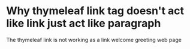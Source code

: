 
# Why thymeleaf link tag doesn't act like link just act like paragraph

The thymeleaf link is not working as a link
<a th:href="@{/greeting}">welcome greeting web page</a>


        